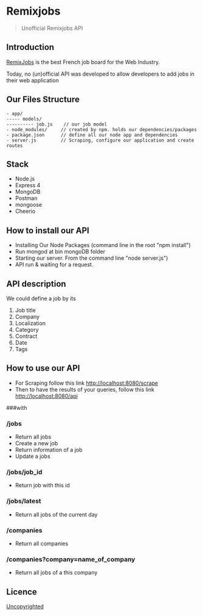 ﻿# Remixjobs

> Unofficial Remixjobs API

## Introduction

[RemixJobs](https://remixjobs.com/) is the best French job board for the Web Industry.

Today, no (un)official API was developed to allow developers to add jobs in their web application

## Our Files Structure
  
    - app/
    ----- models/
    ---------- job.js    // our job model
    - node_modules/     // created by npm. holds our dependencies/packages
    - package.json      // define all our node app and dependencies
    - server.js         // Scraping, configure our application and create routes

## Stack

* Node.js
* Express 4
* MongoDB
* Postman
* mongoose
* Cheerio

## How to install our API

* Installing Our Node Packages (command line in the root "npm install")
* Run mongod at bin mongoDB folder
* Starting our server. From the command line "node server.js")
* API run & waiting for a request.

## API description

We could define a job by its

1. Job title
1. Company
1. Localization
1. Category
1. Contract
1. Date
1. Tags

## How to use our API

* For Scraping follow this link [http://localhost:8080/scrape](http://localhost:8080/scrape)
* Then to have the results of your queries, follow this link [http://localhost:8080/api](http://localhost:8080/api)

###with

### /jobs

* Return all jobs
* Create a new job
* Return information of a job
* Update a jobs


### /jobs/job_id

* Return job with this id

### /jobs/latest

* Return all jobs of the current day

### /companies

* Return all companies

### /companies?company=name_of_company

* Return all jobs of a this company

## Licence

[Uncopyrighted](http://zenhabits.net/uncopyright/)
